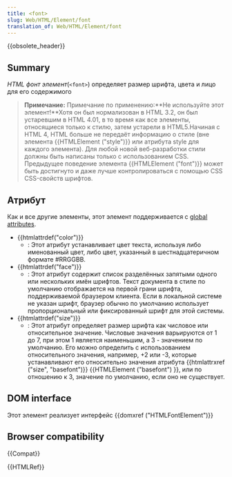 ```yaml
---
title: <font>
slug: Web/HTML/Element/font
translation_of: Web/HTML/Element/font
---
```

{{obsolete_header}}

## Summary

_HTML фонт элемент_(`<font>`) определяет размер шрифта, цвета и лицо для его содержимого

> **Примечание:** Примечание по применению:**Не используйте этот элемент!**Хотя он был нормализован в HTML 3.2, он был устаревшим в HTML 4.01, в то время как все элементы, относящиеся только к стилю, затем устарели в HTML5.Начиная с HTML 4, HTML больше не передаёт информацию о стиле (вне элемента {{HTMLElement ("style")}} или атрибута style для каждого элемента). Для любой новой веб-разработки стили должны быть написаны только с использованием CSS.
> Предыдущее поведение элемента {{HTMLElement ("font")}} может быть достигнуто и даже лучше контролироваться с помощью CSS CSS-свойств шрифтов.

## Атрибут

Как и все другие элементы, этот элемент поддерживается с [global attributes](/ru/docs/HTML/Global_attributes "HTML/Global attributes").

- {{htmlattrdef("color")}}
  - : Этот атрибут устанавливает цвет текста, используя либо именованный цвет, либо цвет, указанный в шестнадцатеричном формате #RRGGBB.
- {{htmlattrdef("face")}}
  - : Этот атрибут содержит список разделённых запятыми одного или нескольких имён шрифтов. Текст документа в стиле по умолчанию отображается на первой грани шрифта, поддерживаемой браузером клиента. Если в локальной системе не указан шрифт, браузер обычно по умолчанию использует пропорциональный или фиксированный шрифт для этой системы.
- {{htmlattrdef("size")}}
  - : Этот атрибут определяет размер шрифта как числовое или относительное значение. Числовые значения варьируются от 1 до 7, при этом 1 является наименьшим, а 3 - значением по умолчанию. Его можно определить с использованием относительного значения, например, +2 или -3, которые устанавливают его относительно значения атрибута {{htmlattrxref ("size", "basefont")}} {{HTMLElement ("basefont") }}, или по отношению к 3, значение по умолчанию, если оно не существует.

## DOM interface

Этот элемент реализует интерфейс {{domxref ("HTMLFontElement")}}

## Browser compatibility

{{Compat}}

{{HTMLRef}}
